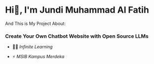<h1>Hi👋, I'm Jundi Muhammad Al Fatih</h1>

And This is My Project About:

<h3>Create Your Own Chatbot Website with Open Source LLMs</h3>

- 👨‍💻 *Infinite Learning*

- ⚡ *MSIB Kampus Merdeka*
